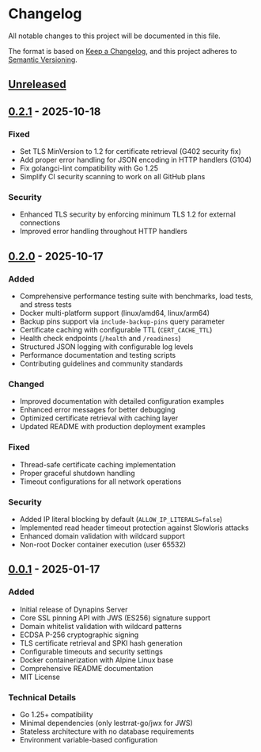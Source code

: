 # Changelog

All notable changes to this project will be documented in this file.

The format is based on [Keep a Changelog](https://keepachangelog.com/en/1.0.0/),
and this project adheres to [Semantic Versioning](https://semver.org/spec/v2.0.0.html).

## [Unreleased]

## [0.2.1] - 2025-10-18

### Fixed
- Set TLS MinVersion to 1.2 for certificate retrieval (G402 security fix)
- Add proper error handling for JSON encoding in HTTP handlers (G104)
- Fix golangci-lint compatibility with Go 1.25
- Simplify CI security scanning to work on all GitHub plans

### Security
- Enhanced TLS security by enforcing minimum TLS 1.2 for external connections
- Improved error handling throughout HTTP handlers

## [0.2.0] - 2025-10-17

### Added
- Comprehensive performance testing suite with benchmarks, load tests, and stress tests
- Docker multi-platform support (linux/amd64, linux/arm64)
- Backup pins support via `include-backup-pins` query parameter
- Certificate caching with configurable TTL (`CERT_CACHE_TTL`)
- Health check endpoints (`/health` and `/readiness`)
- Structured JSON logging with configurable log levels
- Performance documentation and testing scripts
- Contributing guidelines and community standards

### Changed
- Improved documentation with detailed configuration examples
- Enhanced error messages for better debugging
- Optimized certificate retrieval with caching layer
- Updated README with production deployment examples

### Fixed
- Thread-safe certificate caching implementation
- Proper graceful shutdown handling
- Timeout configurations for all network operations

### Security
- Added IP literal blocking by default (`ALLOW_IP_LITERALS=false`)
- Implemented read header timeout protection against Slowloris attacks
- Enhanced domain validation with wildcard support
- Non-root Docker container execution (user 65532)

## [0.0.1] - 2025-01-17

### Added
- Initial release of Dynapins Server
- Core SSL pinning API with JWS (ES256) signature support
- Domain whitelist validation with wildcard patterns
- ECDSA P-256 cryptographic signing
- TLS certificate retrieval and SPKI hash generation
- Configurable timeouts and security settings
- Docker containerization with Alpine Linux base
- Comprehensive README documentation
- MIT License

### Technical Details
- Go 1.25+ compatibility
- Minimal dependencies (only lestrrat-go/jwx for JWS)
- Stateless architecture with no database requirements
- Environment variable-based configuration

[Unreleased]: https://github.com/Free-cat/dynapins-server/compare/v0.2.1...HEAD
[0.2.1]: https://github.com/Free-cat/dynapins-server/compare/v0.2.0...v0.2.1
[0.2.0]: https://github.com/Free-cat/dynapins-server/compare/v0.0.1...v0.2.0
[0.0.1]: https://github.com/Free-cat/dynapins-server/releases/tag/v0.0.1

